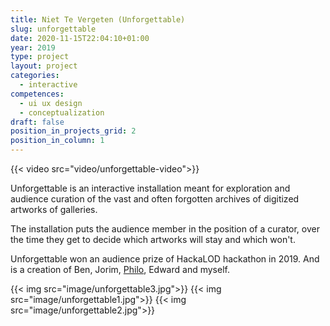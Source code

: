 ```yaml
---
title: Niet Te Vergeten (Unforgettable)
slug: unforgettable
date: 2020-11-15T22:04:10+01:00
year: 2019
type: project
layout: project
categories:
  - interactive
competences:
  - ui ux design
  - conceptualization
draft: false
position_in_projects_grid: 2
position_in_column: 1
---
```


{{< video src="video/unforgettable-video">}}

Unforgettable is an interactive installation meant for exploration and audience curation of the vast and often forgotten archives of digitized artworks of galleries. 

The installation puts the audience member in the position of a curator, over the time they get to decide which artworks will stay and which won't.

Unforgettable won an audience prize of HackaLOD hackathon in 2019. And is a creation of Ben, Jorim, [Philo](https://phivk.com/), Edward and myself.


{{< img src="image/unforgettable3.jpg">}}
{{< img src="image/unforgettable1.jpg">}}
{{< img src="image/unforgettable2.jpg">}}

